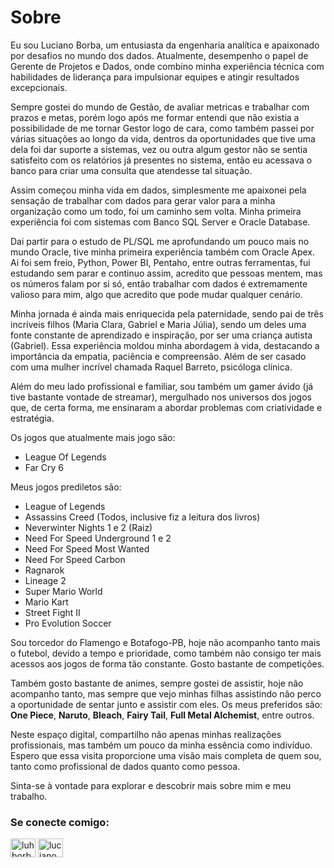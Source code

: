 # Sobre

Eu sou Luciano Borba, um entusiasta da engenharia analítica e apaixonado por desafios no mundo dos dados. Atualmente, desempenho o papel de Gerente de Projetos e Dados, onde combino minha experiência técnica com habilidades de liderança para impulsionar equipes e atingir resultados excepcionais.

Sempre gostei do mundo de Gestão, de avaliar metricas e trabalhar com prazos e metas, porém logo após me formar entendi que não existia a possibilidade de me tornar Gestor logo de cara, como também passei por várias situações ao longo da vida, dentros da oportunidades que tive uma dela foi dar suporte a sistemas, vez ou outra algum gestor não se sentia satisfeito com os relatórios já presentes no sistema, então eu acessava o banco para criar uma consulta que atendesse tal situação.

 Assim começou minha vida em dados, simplesmente me apaixonei pela sensação de trabalhar com dados para gerar valor para a minha organização como um todo, foi um caminho sem volta. Minha primeira experiência foi com sistemas com Banco SQL Server e Oracle Database.

Dai partir para o estudo de PL/SQL me aprofundando um pouco mais no mundo Oracle, tive minha primeira experiência também com Oracle Apex. Ai foi sem freio, Python, Power BI, Pentaho, entre outras ferramentas, fui estudando sem parar e continuo assim, acredito que pessoas mentem, mas os números falam por si só, então trabalhar com dados é extremamente valioso para mim, algo que acredito que pode mudar qualquer cenário. 

Minha jornada é ainda mais enriquecida pela paternidade, sendo pai de três incríveis filhos (Maria Clara, Gabriel e Maria Júlia), sendo um deles uma fonte constante de aprendizado e inspiração, por ser uma criança autista (Gabriel). Essa experiência moldou minha abordagem à vida, destacando a importância da empatia, paciência e compreensão. Além de ser casado com uma mulher incrível chamada Raquel Barreto, psicóloga clínica.

Além do meu lado profissional e familiar, sou também um gamer ávido (já tive bastante vontade de streamar), mergulhado nos universos dos jogos que, de certa forma, me ensinaram a abordar problemas com criatividade e estratégia. 

Os jogos que atualmente mais jogo são: 

- League Of Legends
- Far Cry 6

Meus jogos prediletos são:

- League of Legends
- Assassins Creed (Todos, inclusive fiz a leitura dos livros)
- Neverwinter Nights 1 e 2 (Raiz)
- Need For Speed Underground 1 e 2
- Need For Speed Most Wanted
- Need For Speed Carbon
- Ragnarok
- Lineage 2
- Super Mario World
- Mario Kart
- Street Fight II
- Pro Evolution Soccer

Sou torcedor do Flamengo e Botafogo-PB, hoje não acompanho tanto mais o futebol, devido a tempo e prioridade, como também não consigo ter mais acessos aos jogos de forma tão constante. Gosto bastante de competições.

Também gosto bastante de animes, sempre gostei de assistir, hoje não acompanho tanto, mas sempre que vejo minhas filhas assistindo não perco a oportunidade de sentar junto e assistir com eles. Os meus preferidos são: **One Piece**, **Naruto**, **Bleach**, **Fairy Tail**, **Full Metal Alchemist**, entre outros.

Neste espaço digital, compartilho não apenas minhas realizações profissionais, mas também um pouco da minha essência como indivíduo. Espero que essa visita proporcione uma visão mais completa de quem sou, tanto como profissional de dados quanto como pessoa.

Sinta-se à vontade para explorar e descobrir mais sobre mim e meu trabalho.

<h3 align="left">Se conecte comigo:</h3>
<p align="left">
<a href="https://linkedin.com/in/luhborba" target="blank"><img align="center" src="https://raw.githubusercontent.com/rahuldkjain/github-profile-readme-generator/master/src/images/icons/Social/linked-in-alt.svg" alt="luhborba" height="30" width="40" /></a>
<a href="https://www.youtube.com/@luhborba" target="blank"><img align="center" src="https://raw.githubusercontent.com/rahuldkjain/github-profile-readme-generator/master/src/images/icons/Social/youtube.svg" alt="luciano borba" height="30" width="40" /></a>
</p>